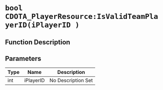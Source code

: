 # `bool CDOTA_PlayerResource:IsValidTeamPlayerID(iPlayerID )`
## Function Description

## Parameters
Type|Name|Description
--|--|--
int|iPlayerID|No Description Set
